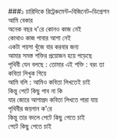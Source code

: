 ###১
চারিদিকে রিট্রেঞ্চমেন্ট‌‌–বিজিনেট–ডিপ্রেশন  
আমি বেকার   
অনেক বছর ধ'রে কোনও কাজ নেই   
কোথাও কাজ পাবার আশা নেই   
একটা পয়সা খুঁজে বার করবার জন্য   
আমার সমস্ত শক্তির প্রয়োজন হয়ে পড়েছে   
পৃথিবী যেন বলছে : তোমার এই শক্তি : বরং তা   
	কবিতা লিখুক গিয়ে   
আমি বলি : আমিও কবিতা লিখতেই চাই  
	কিন্তু পেটে কিছু পাব না কি  
	যার জোরে আশাপ্রদ কবিতা লিখতে পারা যায়  
	পৃথিবীর জয়গান ক'রে  
	কিন্তু তার বদলে পেটে কিছু পেতে চাই  
	পেটে কিছু পেতে চাই  
